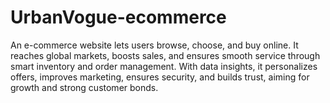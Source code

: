 # UrbanVogue-ecommerce
An e-commerce website lets users browse, choose, and buy online. It reaches global markets, boosts sales, and ensures smooth service through smart inventory and order management. With data insights, it personalizes offers, improves marketing, ensures security, and builds trust, aiming for growth and strong customer bonds.
